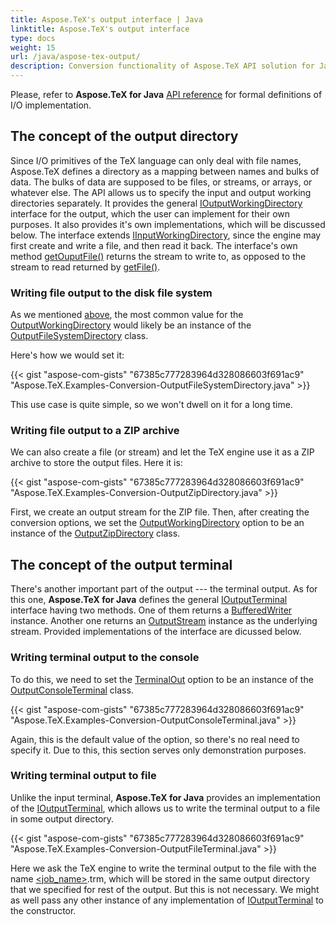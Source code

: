 ```yaml
---
title: Aspose.TeX's output interface | Java
linktitle: Aspose.TeX's output interface
type: docs
weight: 15
url: /java/aspose-tex-output/
description: Conversion functionality of Aspose.TeX API solution for Java with TeX, as an output format is explained here with the code examples.
---
```


Please, refer to **Aspose.TeX for Java** [API reference](https://apireference.aspose.com/tex/java/com.aspose.tex/package-frame) for formal definitions of I/O implementation.

## **The concept of the output directory**
Since I/O primitives of the TeX language can only deal with file names, Aspose.TeX defines a directory as a mapping between names and bulks of data. The bulks of data are supposed to be files, or streams, or arrays, or whatever else. The API allows us to specify the input and output working directories separately. It provides the general [IOutputWorkingDirectory](https://apireference.aspose.com/tex/java/com.aspose.tex/IOutputWorkingDirectory) interface for the output, which the user can implement for their own purposes. It also provides it's own implementations, which will be discussed below. The interface extends [IInputWorkingDirectory](https://apireference.aspose.com/tex/java/com.aspose.tex/IInputWorkingDirectory), since the engine may first create and write a file, and then read it back. The interface's own method [getOuputFile()](https://apireference.aspose.com/tex/java/com.aspose.tex/IOutputWorkingDirectory#getOutputFile-java.lang.String-java.lang.String:A-) returns the stream to write to, as opposed to the stream to read returned by [getFile()](https://apireference.aspose.com/tex/java/com.aspose.tex/IInputWorkingDirectory#getFile-java.lang.String-java.lang.String:A-boolean-).

### **Writing file output to the disk file system**

As we mentioned [above](/tex/java/latex-to-png/), the most common value for the [OutputWorkingDirectory](https://apireference.aspose.com/tex/java/com.aspose.tex/TeXOptions#getOutputWorkingDirectory--) would likely be an instance of the [OutputFileSystemDirectory](https://apireference.aspose.com/tex/java/com.aspose.tex/OutputFileSystemDirectory) class.

Here's how we would set it:

{{< gist "aspose-com-gists" "67385c777283964d328086603f691ac9" "Aspose.TeX.Examples-Conversion-OutputFileSystemDirectory.java" >}}

This use case is quite simple, so we won't dwell on it for a long time.

### **Writing file output to a ZIP archive**

We can also create a file (or stream) and let the TeX engine use it as a ZIP archive to store the output files. Here it is:

{{< gist "aspose-com-gists" "67385c777283964d328086603f691ac9" "Aspose.TeX.Examples-Conversion-OutputZipDirectory.java" >}}

First, we create an output stream for the ZIP file. Then, after creating the conversion options, we set the [OutputWorkingDirectory](https://apireference.aspose.com/tex/java/com.aspose.tex/TeXOptions#getOutputWorkingDirectory--) option to be an instance of the [OutputZipDirectory](https://apireference.aspose.com/tex/java/com.aspose.tex/OutputZipDirectory) class.

## **The concept of the output terminal**

There's another important part of the output --- the terminal output. As for this one, **Aspose.TeX for Java** defines the general [IOutputTerminal](https://apireference.aspose.com/tex/java/com.aspose.tex/IOutputTerminal) interface having two methods. One of them returns a [BufferedWriter](https://docs.oracle.com/javase/6/docs/api/java/io/BufferedWriter.html) instance. Another one returns an [OutputStream](https://docs.oracle.com/javase/6/docs/api/java/io/OutputStream.html) instance as the underlying stream. Provided implementations of the interface are dicussed below.

### **Writing terminal output to the console**

To do this, we need to set the [TerminalOut](https://apireference.aspose.com/tex/java/com.aspose.tex/TeXOptions#getTerminalOut--) option to be an instance of the [OutputConsoleTerminal](https://apireference.aspose.com/tex/java/com.aspose.tex/OutputConsoleTerminal) class.

{{< gist "aspose-com-gists" "67385c777283964d328086603f691ac9" "Aspose.TeX.Examples-Conversion-OutputConsoleTerminal.java" >}}

Again, this is the default value of the option, so there's no real need to specify it. Due to this, this section serves only demonstration purposes.

### **Writing terminal output to file**

Unlike the input terminal, **Aspose.TeX for Java** provides an implementation of the [IOutputTerminal](https://apireference.aspose.com/tex/java/com.aspose.tex/IOutputTerminal), which allows us to write the terminal output to a file in some output directory.

{{< gist "aspose-com-gists" "67385c777283964d328086603f691ac9" "Aspose.TeX.Examples-Conversion-OutputFileTerminal.java" >}} 

Here we ask the TeX engine to write the terminal output to the file with the name [<job_name>](/tex/net/tex-io/#tex-output).trm, which will be stored in the same output directory that we specified for rest of the output. But this is not necessary. We might as well pass any other instance of any implementation of [IOutputTerminal](https://apireference.aspose.com/tex/java/com.aspose.tex/IOutputTerminal) to the constructor.